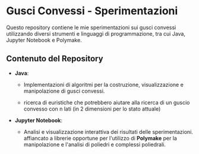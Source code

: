 # Gusci Convessi - Sperimentazioni

Questo repository contiene le mie sperimentazioni sui gusci convessi utilizzando diversi strumenti e linguaggi di programmazione, tra cui Java, Jupyter Notebook e Polymake.

## Contenuto del Repository

- **Java**: 
  - Implementazioni di algoritmi per la costruzione, visualizzazione e manipolazione di gusci convessi.
  
  - ricerca di euristiche che potrebbero aiutare alla ricerca di un guscio convesso con n lati (in 2 dimensioni per lo stato attuale)


- **Jupyter Notebook**: 
  - Analisi e visualizzazione interattiva dei risultati delle sperimentazioni.
affiancato a librerie opportune per l'utilizzo di  **Polymake** per la manipolazione e l'analisi di poliedri e complessi poliedrali.

